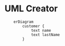 # UML Creator

```mermaid
    erDiagram
        customer {
            text name
            text lastName
        }
```